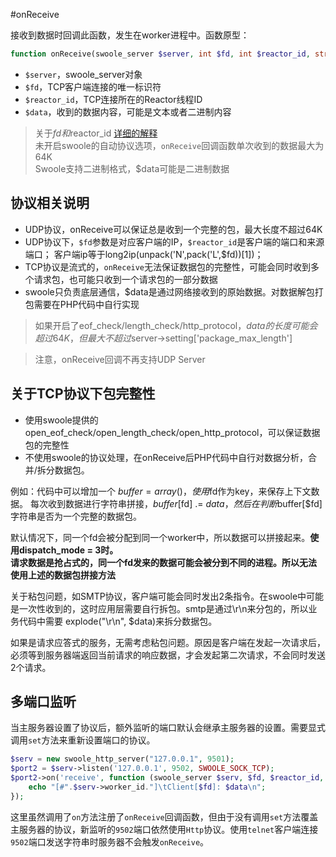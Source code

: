 #onReceive

接收到数据时回调此函数，发生在worker进程中。函数原型：
```php
function onReceive(swoole_server $server, int $fd, int $reactor_id, string $data);
```
* `$server`，swoole_server对象
* `$fd`，TCP客户端连接的唯一标识符
* `$reactor_id`，TCP连接所在的Reactor线程ID
* `$data`，收到的数据内容，可能是文本或者二进制内容

> 关于$fd和$reactor_id [详细的解释](/wiki/page/56.html)  
> 未开启swoole的自动协议选项，`onReceive`回调函数单次收到的数据最大为64K  
> Swoole支持二进制格式，$data可能是二进制数据  

协议相关说明
-----
* UDP协议，onReceive可以保证总是收到一个完整的包，最大长度不超过64K
* UDP协议下，`$fd`参数是对应客户端的IP，`$reactor_id`是客户端的端口和来源端口；
客户端ip等于long2ip(unpack('N',pack('L',$fd))[1])；
* TCP协议是流式的，`onReceive`无法保证数据包的完整性，可能会同时收到多个请求包，也可能只收到一个请求包的一部分数据
* swoole只负责底层通信，$data是通过网络接收到的原始数据。对数据解包打包需要在PHP代码中自行实现

> 如果开启了eof_check/length_check/http_protocol，$data的长度可能会超过64K，但最大不超过$server->setting['package_max_length']   

> 注意，onReceive回调不再支持UDP Server

关于TCP协议下包完整性
-------
* 使用swoole提供的open_eof_check/open_length_check/open_http_protocol，可以保证数据包的完整性
* 不使用swoole的协议处理，在onReceive后PHP代码中自行对数据分析，合并/拆分数据包。

例如：代码中可以增加一个 $buffer = array()，使用$fd作为key，来保存上下文数据。 每次收到数据进行字符串拼接，$buffer[$fd] .= $data，然后在判断$buffer[$fd]字符串是否为一个完整的数据包。

默认情况下，同一个fd会被分配到同一个worker中，所以数据可以拼接起来。__使用dispatch_mode = 3时。  
请求数据是抢占式的，同一个fd发来的数据可能会被分到不同的进程。所以无法使用上述的数据包拼接方法__

关于粘包问题，如SMTP协议，客户端可能会同时发出2条指令。在swoole中可能是一次性收到的，这时应用层需要自行拆包。smtp是通过\r\n来分包的，所以业务代码中需要 explode("\r\n", $data)来拆分数据包。

如果是请求应答式的服务，无需考虑粘包问题。原因是客户端在发起一次请求后，必须等到服务器端返回当前请求的响应数据，才会发起第二次请求，不会同时发送2个请求。

多端口监听
----
当主服务器设置了协议后，额外监听的端口默认会继承主服务器的设置。需要显式调用`set`方法来重新设置端口的协议。

```php
$serv = new swoole_http_server("127.0.0.1", 9501);
$port2 = $serv->listen('127.0.0.1', 9502, SWOOLE_SOCK_TCP);
$port2->on('receive', function (swoole_server $serv, $fd, $reactor_id, $data) {
    echo "[#".$serv->worker_id."]\tClient[$fd]: $data\n";
});
```
这里虽然调用了`on`方法注册了`onReceive`回调函数，但由于没有调用`set`方法覆盖主服务器的协议，新监听的`9502`端口依然使用`Http`协议。使用`telnet`客户端连接`9502`端口发送字符串时服务器不会触发`onReceive`。

